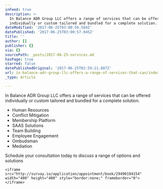 ```yaml
---
inFeed: true
description: >-
  In Balance ADR Group LLC offers a range of services that can be offered
  individually or custom tailored and bundled for a complete solution.
dateModified: '2017-06-25T03:00:56.584Z'
datePublished: '2017-06-25T03:00:57.045Z'
title: ''
author: []
publisher: {}
via: {}
sourcePath: _posts/2017-06-25-services.md
hasPage: true
starred: false
datePublishedOriginal: '2017-06-25T02:59:21.887Z'
url: in-balance-adr-group-llc-offers-a-range-of-services-that-can/index.html
_type: Article

---
```

In Balance ADR Group LLC offers a range of services that can be offered individually or custom tailored and bundled for a complete solution.

* Human Resources
* Conflict Mitigation
* Membership Platform
* SAAS Solutions
* Team Building
* Employee Engagement
* Ombudsman
* Mediation

Schedule your consultation today to discuss a range of options and solutions

    <iframe src="http://survay.io/application/appointment/book/29490194154" width="400" height="400" style="border:none;" frameborder="0"></iframe>